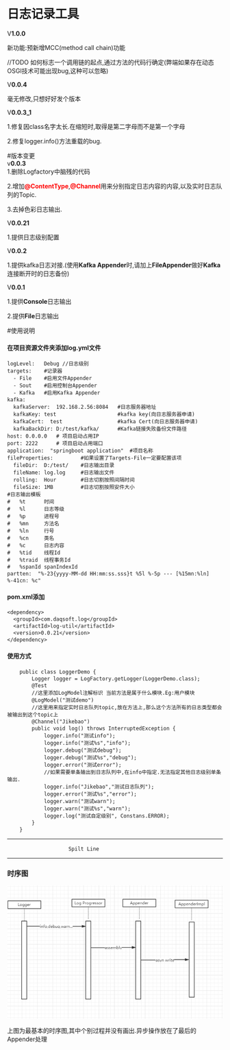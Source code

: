 #   日志记录工具
V<b>1.0.0</b>

新功能:预新增MCC(method call chain)功能

//TODO 如何标志一个调用链的起点,通过方法的代码行确定(弊端如果存在动态OSGI技术可能出现bug,这种可以忽略)

V<b>0.0.4</b>

毫无修改,只想好好发个版本

V<b>0.0.3_1</b>

1.修复因class名字太长.在缩短时,取得是第二字母而不是第一个字母

2.修复logger.info()方法重载的bug.

#版本变更<br>
v<b>0.0.3</b><br>
1.删除Logfactory中脑残的代码

2.增加<b><span style="color:red">@ContentType</span></b>,<b><span style="color:red">@Channel</span></b>用来分别指定日志内容的内容,以及实时日志队列的Topic.

3.去掉色彩日志输出.

V<b>0.0.21</b>

1.提供日志级别配置

V<b>0.0.2</b>

1.提供kafka日志对接.(使用<b>Kafka Appender</b>时,请加上<b>FileAppender</b>做好<b>Kafka</b>连接断开时的日志备份)

V<b>0.0.1</b>

1.提供<b>Console</b>日志输出

2.提供<b>File</b>日志输出


#使用说明
#### 在项目资源文件夹添加log.yml文件
```+yaml
logLevel:   Debug //日志级别
targets:    #记录器
  - File    #启用文件Appender
  - Sout    #启用控制台Appender
  - Kafka   #启用Kafka Appender
kafka:
  kafkaServer:  192.168.2.56:8084   #日志服务器地址
  kafkaKey: test                    #kafka key(向日志服务器申请)
  kafkaCert:  test                  #kafka Cert(向日志服务器申请)
  kafkaBackDir: D:/test/kafka/      #Kafka链接失败备份文件路径
host: 0.0.0.0   # 项目启动占用IP
port: 2222      # 项目启动占用端口
application:  "springboot application"  #项目名称
fileProperties:         #如果设置了Targets-File一定要配置该项
  fileDir:  D:/test/    #日志输出目录
  fileName: log.log     #日志输出文件
  rolling:  Hour        #日志切割按照间隔时间
  fileSize: 1MB         #日志切割按照安件大小
#日志输出模板 
#   %t      时间
#   %l      日志等级
#   %p      进程号
#   %mn     方法名
#   %ln     行号
#   %cn     类名
#   %c      日志内容
#   %tid    线程Id
#   %traid  线程事务Id
#   %spanId spanIndexId
partten:  "%-23{yyyy-MM-dd HH:mm:ss.sss}t %5l %-5p --- [%15mn:%ln] %-41cn: %c"    

```

#### pom.xml添加
```+xml
<dependency>
  <groupId>com.daqsoft.log</groupId>
  <artifactId>log-util</artifactId>
  <version>0.0.21</version>
</dependency>
```
#### 使用方式
```+java
    public class LoggerDemo {
        Logger logger = LogFactory.getLogger(LoggerDemo.class);
        @Test
        //这里添加LogModel注解标识 当前方法是属于什么模块.Eg:用户模块
        @LogModel("测试demo")
        //这里用来指定实时日志队列topic,放在方法上,那么这个方法所有的日志类型都会被输出到这个topic上
        @Channel("Jikebao")
        public void log() throws InterruptedException {
            logger.info("测试info");
            logger.info("测试%s","info");
            logger.debug("测试debug");
            logger.debug("测试%s","debug");
            logger.error("测试error");
            //如果需要单条输出到日志队列中,在info中指定.无法指定其他日志级别单条输出.
            logger.info("Jikebao","测试日志队列");
            logger.error("测试%s","error");
            logger.warn("测试warn");
            logger.warn("测试%s","warn");
            logger.log("测试自定级别", Constans.ERROR);
        }
    }
```

---
                        Spilt Line
---

### 时序图

![Log时序图](doc/img/sequence.png "Log时序图")
  
上图为最基本的时序图,其中个别过程并没有画出.异步操作放在了最后的Appender处理

